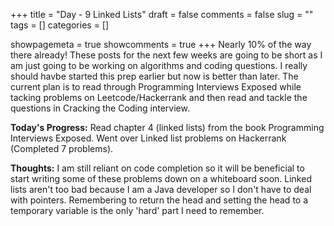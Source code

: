 +++ 
title = "Day - 9 Linked Lists"
draft = false 
comments = false 
slug = "" 
tags = []
categories = []

showpagemeta = true
showcomments = true
+++
Nearly 10% of the way there already! These posts for the next few weeks are going to be short as I am just going to be working on algorithms and coding questions. I really should havbe started this prep earlier but now is better than later. The current plan is to read through Programming Interviews Exposed while tacking problems on Leetcode/Hackerrank and then read and tackle the questions in Cracking the Coding interview.


<b>Today's Progress:</b> Read chapter 4 (linked lists) from the book Programming Interviews Exposed. Went over Linked list problems on Hackerrank (Completed 7 problems).

<b>Thoughts:</b> I am still reliant on code completion so it will be beneficial to start writing some of these problems down on a whiteboard soon. Linked lists aren't too bad because I am a Java developer so I don't have to deal with pointers. Remembering to return the head and setting the head to a temporary variable is the only 'hard' part I need to remember. 

